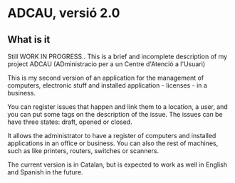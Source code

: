 ADCAU, versió 2.0
=================

What is it
----------

Still WORK IN PROGRESS.. This is a brief and incomplete description of my project ADCAU (ADministracio per a un Centre d'Atenció a l'Usuari)

This is my second version of an application for the management of computers, electronic stuff and installed application - licenses - in a business.

You can register issues that happen and link them to a location, a user, and you can put some tags on the description of the issue. The issues can be have three states: draft, opened or closed.

It allows the administrator to have a register of computers and installed applications in an office or business. You can also the rest of machines, such as like printers, routers, switches or scanners.

The current version is in Catalan, but is expected to work as well in English and Spanish in the future.
